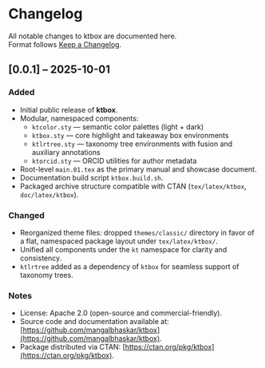 # Changelog

All notable changes to ktbox are documented here.  
Format follows [Keep a Changelog](https://keepachangelog.com/en/1.0.0/).

## [0.0.1] – 2025-10-01

### Added
- Initial public release of **ktbox**.
- Modular, namespaced components:
  - `ktcolor.sty` — semantic color palettes (light + dark)
  - `ktbox.sty` — core highlight and takeaway box environments
  - `ktlrtree.sty` — taxonomy tree environments with fusion and auxiliary annotations
  - `ktorcid.sty` — ORCID utilities for author metadata
- Root-level `main.01.tex` as the primary manual and showcase document.
- Documentation build script `ktbox.build.sh`.
- Packaged archive structure compatible with CTAN (`tex/latex/ktbox`, `doc/latex/ktbox`).

### Changed
- Reorganized theme files: dropped `themes/classic/` directory in favor of a flat, namespaced package layout under `tex/latex/ktbox/`.
- Unified all components under the `kt` namespace for clarity and consistency.
- `ktlrtree` added as a dependency of `ktbox` for seamless support of taxonomy trees.

### Notes
- License: Apache 2.0 (open-source and commercial-friendly).
- Source code and documentation available at: [https://github.com/mangalbhaskar/ktbox](https://github.com/mangalbhaskar/ktbox).
- Package distributed via CTAN: [https://ctan.org/pkg/ktbox](https://ctan.org/pkg/ktbox).
